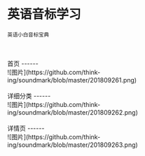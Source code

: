 英语音标学习
======
    英语小白音标宝典
<br/>
<br/>首页
------
<br/>![图片](https://github.com/think-ing/soundmark/blob/master/201809261.png)
<br/>
<br/>详细分类
------
<br/>![图片](https://github.com/think-ing/soundmark/blob/master/201809262.png)
<br/>
<br/>详情页
------
<br/>![图片](https://github.com/think-ing/soundmark/blob/master/201809263.png)
